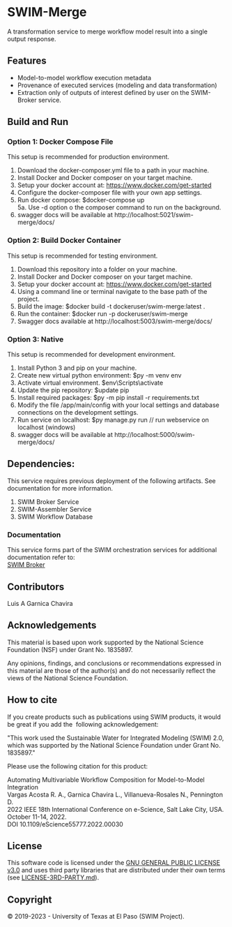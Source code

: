 # SWIM-Merge 
A transformation service to merge workflow model result into a single output response. 

## Features
+ Model-to-model workflow execution metadata
+ Provenance of executed services (modeling and data transformation)
+ Extraction only of outputs of interest defined by user on the SWIM-Broker service.

## Build and Run

### Option 1: Docker Compose File
This setup is recommended for production environment.   

1. Download the docker-composer.yml file to a path in your machine.   
2. Install Docker and Docker composer on your target machine.   
3. Setup your docker account at: https://www.docker.com/get-started   
4. Configure the docker-composer file with your own app settings.   
5. Run docker compose: $docker-compose up   
5a. Use -d option o the composer command to run on the background.    
6. swagger docs will be available at http://localhost:5021/swim-merge/docs/ 

### Option 2: Build Docker Container
This setup is recommended for testing environment.

1. Download this repository into a folder on your machine.
2. Install Docker and Docker composer on your target machine.
3. Setup your docker account at: https://www.docker.com/get-started
4. Using a command line or terminal navigate to the base path of the project.
5. Build the image: $docker build -t dockeruser/swim-merge:latest .
6. Run the container: $docker run -p dockeruser/swim-merge
7. Swagger docs available at http://localhost:5003/swim-merge/docs/ 

### Option 3: Native
This setup is recommended for development environment.    

1. Install Python 3 and pip on your machine.
2. Create new virtual python environment: $py -m venv env 
3. Activate virtual environment. $env\Scripts\activate
4. Update the pip repository: $update pip
5. Install required packages: $py -m pip install -r requirements.txt
6. Modify the file /app/main/config with your local settings and database connections on the development settings.
6. Run service on localhost: $py manage.py run  // run webservice on localhost (windows)
7. swagger docs will be available at http://localhost:5000/swim-merge/docs/ 


## Dependencies:
This service requires previous deployment of the following artifacts. See documentation for more information.

1. SWIM Broker Service   
2. SWIM-Assembler Service   
3. SWIM Workflow Database   

### Documentation

This service forms part of the SWIM orchestration services for additional documentation refer to:   
[SWIM Broker](https://water.cybershare.utep.edu/resources/docs/en2/backend/swim-broker/)

## Contributors
Luis A Garnica Chavira    

## Acknowledgements
This material is based upon work supported by the National Science Foundation (NSF) under Grant No. 1835897.   

Any opinions, findings, and conclusions or recommendations expressed in this material are those of the author(s) and do not necessarily reflect the views of the National Science Foundation.  

## How to cite
If you create products such as publications using SWIM products, it would be great if you add the  following acknowledgement:   

"This work used the Sustainable Water for Integrated Modeling (SWIM) 2.0, which was supported by the National Science Foundation under Grant No. 1835897."  

Please use the following citation for this product:     

Automating Multivariable Workflow Composition for Model-to-Model Integration   
Vargas Acosta R. A., Garnica Chavira L., Villanueva-Rosales N., Pennington D.   
2022 IEEE 18th International Conference on e-Science, Salt Lake City, USA. October 11-14, 2022.   
DOI 10.1109/eScience55777.2022.00030 

## License
This software code is licensed under the [GNU GENERAL PUBLIC LICENSE v3.0](./LICENSE) and uses third party libraries that are distributed under their own terms (see [LICENSE-3RD-PARTY.md](./LICENSE-3RD-PARTY.md)).

## Copyright
© 2019-2023 - University of Texas at El Paso (SWIM Project).
 

